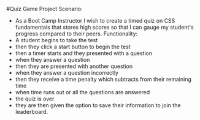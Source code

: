 #Quiz Game Project
Scenario: 
- As a Boot Camp Instructor 
I wish to create a timed quiz on CSS fundamentals that stores high scores so that I can gauge my student's progress compared to their peers. 
Functionality: 
- A student begins to take the test 
- then they click a start button to begin the test 
- then a timer starts and they presented with a question 
- when they answer a question 
- then they are presented with another question 
- when they answer a question incorrectly 
- then they receive a time penalty which subtracts from their remaining time 
- when time runs out or all the questions are answered 
- the quiz is over 
- they are then given the option to save their information to join the leaderboard. 
